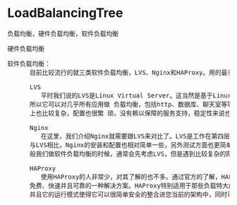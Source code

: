 # LoadBalancingTree
负载均衡，硬件负载均衡，软件负载均衡

<pre>
硬件负载均衡
</pre>

<pre>
软件负载均衡：
      目前比较流行的就三类软件负载均衡，LVS、Nginx和HAProxy。用的最多的还是LVS和Nginx这两种
      
      LVS
         平时我们说的LVS是Linux Virtual Server。这当然是基于Linux的开源软件了，这就意味着它是免费的。它基本上能支持所有应用，因为lvs工作在4层，
      所以它可以对几乎所有应用做 负载均衡，包括http、数据库、聊天室等等。同时，若跟硬件负载均衡相比它的缺点也不容忽视，LVS要求技术水平很高，操作
      上也比较复杂，配置也很繁 琐，没有赖以保障的服务支持，稳定性来说也相对较低（人为和网络环境因素更多一些）
      
      Nginx
         在这里，我们介绍Nginx就需要跟LVS来对比了。LVS是工作在第四层，对网络的依赖性相对较大。然而Nginx是工作在第七层，对于网络的依 赖性就小的多。
      与LVS相比，Nginx的安装和配置也相对简单一些，另外测试方面也更简单，主要还是因为对网络依赖性小的缘故。Nginx有一点不好的 就是应用要比LVS少。一
      般我们做软件负载均衡的时候，通常会先考虑LVS，但是遇到比较复杂的网络环境时，用LVS可能会遇到很多麻烦，不妨就考虑尝试 一下Nginx
      
      HAProxy
         使用HAProxy的人非常少，对其了解的也不多。通过官方的了解，HAProxy提供高可用性、负载均衡以及基于TCP和HTTP应用的代理，支 持虚拟主机，它是
      免费、快速并且可靠的一种解决方案。HAProxy特别适用于那些负载特大的web站点，这些站点通常又需要会话保持或七层处理。（据说 是可以工作在4-7层的。）
      并且它的运行模式使得它可以很简单安全的整合进您当前的架构中，同时可以保护你的web服务器不被暴露到网络上。
</pre>
